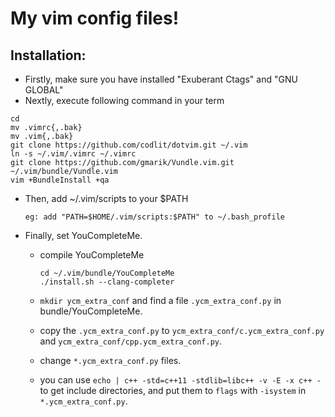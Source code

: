 # My vim config files!

## Installation:

- Firstly, make sure you have installed "Exuberant Ctags" and "GNU GLOBAL"
- Nextly, execute following command in your term

``` 
cd
mv .vimrc{,.bak}
mv .vim{,.bak}
git clone https://github.com/codlit/dotvim.git ~/.vim
ln -s ~/.vim/.vimrc ~/.vimrc
git clone https://github.com/gmarik/Vundle.vim.git ~/.vim/bundle/Vundle.vim
vim +BundleInstall +qa
```

- Then, add ~/.vim/scripts to your $PATH
  
  `eg: add "PATH=$HOME/.vim/scripts:$PATH" to ~/.bash_profile`
  
- Finally, set YouCompleteMe.
  
  - compile YouCompleteMe
    
    ``` 
    cd ~/.vim/bundle/YouCompleteMe
    ./install.sh --clang-completer
    ```
    
  - `mkdir ycm_extra_conf` and find a file `.ycm_extra_conf.py` in bundle/YouCompleteMe.
    
  - copy the `.ycm_extra_conf.py` to `ycm_extra_conf/c.ycm_extra_conf.py` and `ycm_extra_conf/cpp.ycm_extra_conf.py`.
    
  - change `*.ycm_extra_conf.py` files.
    
  - you can use `echo | c++ -std=c++11 -stdlib=libc++ -v -E -x c++ -` to get include directories, and put them to `flags` with `-isystem` in `*.ycm_extra_conf.py`.
